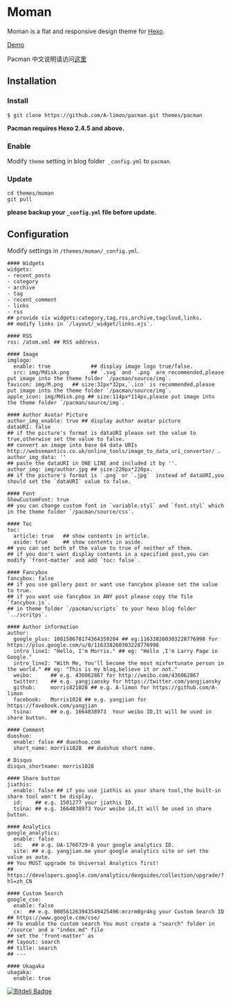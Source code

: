 # Moman

Moman is a flat and responsive design theme for [Hexo](http://zespia.tw/hexo/).

[Demo](http://morris821028.github.io/)

Pacman 中文说明请访问[这里](http://A-limon.github.io/pacman/hello/introducing-pacman-theme/)

## Installation ##

### Install ###

```
$ git clone https://github.com/A-limon/pacman.git themes/pacman
```
**Pacman requires Hexo 2.4.5 and above.** 

### Enable ###

Modify `theme` setting in blog folder` _config.yml` to `pacman`.

### Update ###

```
cd themes/moman
git pull
```
**please backup your `_config.yml` file before update.** 

## Configuration ##

Modify settings in  `/themes/moman/_config.yml`.

```
#### Widgets
widgets: 
- recent_posts
- category
- archive
- tag 
- recent_comment
- links
- rss
## provide six widgets:category,tag,rss,archive,tagcloud,links.
## modify links in `/layout/_widget/links.ejs`.

#### RSS
rss: /atom.xml ## RSS address.

#### Image
imglogo:
  enable: true             ## display image logo true/false.
  src: img/Mdisk.png       ## `.svg` and `.png` are recommended,please put image into the theme folder `/pacman/source/img`.
favicon: img/M.png   ## size:32px*32px,`.ico` is recommended,please put image into the theme folder `/pacman/source/img`.     
apple_icon: img/Mdisk.png ## size:114px*114px,please put image into the theme folder `/pacman/source/img`.

#### Author Avatar Picture
author_img_enable: true ## display author avatar picture
dataURI: false
## if the picture's format is dataURI please set the value to true,otherwise set the value to false.
## convert an image into base 64 data URIs http://websemantics.co.uk/online_tools/image_to_data_uri_convertor/ .
author_img_data: ''
## paste the dataURI in ONE LINE and included it by ''.
author_img: img/author.jpg ## size:220px*220px.
## if the picture's format is `.png` or `.jpg`  instead of dataURI,you should set the `dataURI` value to false.

#### Font
ShowCustomFont: true  
## you can change custom font in `variable.styl` and `font.styl` which in the theme folder `/pacman/source/css`.

#### Toc
toc:
  article: true   ## show contents in article.
  aside: true     ## show contents in aside.
## you can set both of the value to true of neither of them.
## if you don't want display contents in a specified post,you can modify `front-matter` and add `toc: false`.

#### Fancybox
fancybox: false
## if you use gallery post or want use fancybox please set the value to true.
## if you want use fancybox in ANY post please copy the file `fancybox.js`.
## in theme folder `/pacman/scripts` to your hexo blog folder `../scritps`.

#### Author information
author:
  google_plus: 108158678174364359204 ## eg:116338260303228776998 for https://plus.google.com/u/0/116338260303228776998
  intro_line1: "Hello, I'm Morris." ## eg: "Hello ,I'm Larry Page in Google."
  intro_line2: "With Me, You'll become the most misfortunate person in the world." ## eg: "This is my blog,believe it or not."
  weibo:      ## e.g. 436062867 for http://weibo.com/436062867
  twitter:    ## e.g. yangjiansky for https://twitter.com/yangjiansky
  github:     morris821028 ## e.g. A-limon for https://github.com/A-limon
  facebook:   Morris1028 ## e.g. yangjian for https://favebook.com/yangjian
  tsina:      ## e.g. 1664838973  Your weibo ID,It will be used in share button.

#### Comment
duoshuo: 
  enable: false ## duoshuo.com
  short_name: morris1028  ## duoshuo short name.

# Disqus
disqus_shortname: morris1028

#### Share button
jiathis:
  enable: false ## if you use jiathis as your share tool,the built-in share tool won't be display.
  id:    ## e.g. 1501277 your jiathis ID. 
  tsina: ## e.g. 1664838973 Your weibo id,It will be used in share button.

#### Analytics
google_analytics:
  enable: false
  id:   ## e.g. UA-1766729-8 your google analytics ID.
  site: ## e.g. yangjian.me your google analytics site or set the value as auto.
## You MUST upgrade to Universal Analytics first!
## https://developers.google.com/analytics/devguides/collection/upgrade/?hl=zh_CN

#### Custom Search
google_cse: 
  enable: false
  cx:  ## e.g. 000561263943549425496:mrzrm0gr4kg your Custom Search ID
## https://www.google.com/cse/ 
## To enable the custom search You must create a "search" folder in '/source' and a "index.md" file
## set the 'front-matter' as
## layout: search 
## title: search
## ---

#### Ukagaka
ukagaka: 
  enable: true
```




[![Bitdeli Badge](https://d2weczhvl823v0.cloudfront.net/A-limon/pacman/trend.png)](https://bitdeli.com/free "Bitdeli Badge")

